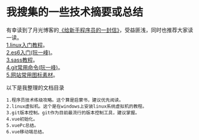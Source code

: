 # 我搜集的一些技术摘要或总结
有幸读到了月光博客的<a href="http://www.williamlong.info/archives/2700.html">《给新手程序员的一封信》</a>，受益匪浅，同时也推荐大家读一读。<br>
<a href="http://www.92csz.com/study/linux">1.linux入门教程</a>。<br>
<a href="http://es6.ruanyifeng.com">2.es6入门(阮一峰)</a>。<br>
<a href="http://sass.bootcss.com/docs/sass-reference">3.sass教程</a>。<br>
<a href="http://www.ruanyifeng.com/blog/2015/12/git-cheat-sheet.html">4.git常用命令(阮一峰)</a>。<br>
<a href="http://www.iconfont.cn/">5.网站常用图标素材</a>。<br>

以下是我整理的文档目录<br>
```
1.程序员技术练级攻略。这个算是启蒙书，建议优先阅读。
2.linux虚拟机。这个是在windows上安装linux系统虚拟机的教程。
3.git版本控制。git作为目前最流行的版本控制工具，建议掌握。
4.vue初始化。
5.vuePc总结。
6.vue移动端总结。
```
